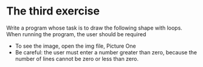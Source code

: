 # The third exercise

Write a program whose task is to draw the following shape with loops.
When running the program, the user should be required

- To see the image, open the img file, Picture One
- Be careful: the user must enter a number greater than zero, because the number of lines cannot be zero or less than zero.
